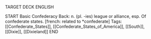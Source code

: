 TARGET DECK
ENGLISH

START
Basic
Confederacy
Back: n. (pl. -ies) league or alliance, esp. Of confederate states. [french: related to *confederate]
Tags: [[Confederate_States]], [[Confederate_States_of_America]], [[South]], [[Dixie]], [[Dixieland]]
END

